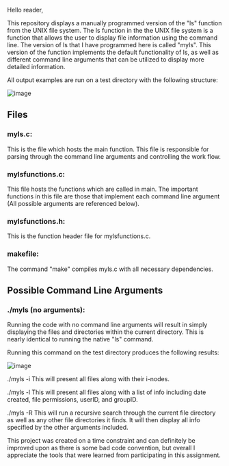 Hello reader,

This repository displays a manually programmed version of the "ls" function from the UNIX file system. 
The ls function in the the UNIX file system is a function that allows the user to display file information using the command line. The version
of ls that I have programmed here is called "myls". This version of the function implements the default functionality of ls, as well as different 
command line arguments that can be utilized to display more detailed information.

All output examples are run on a test directory with the following structure:

![image](https://user-images.githubusercontent.com/55040326/127197820-f8083528-1798-4206-9c20-5d8ffad23370.png)

## Files

### myls.c:

This is the file which hosts the main function. This file is responsible for parsing through the command line arguments and controlling the work flow.
	
### mylsfunctions.c:

This file hosts the functions which are called in main. The important functions in this file are those that implement each command line argument 
(All possible arguments are referenced below).

### mylsfunctions.h:

This is the function header file for mylsfunctions.c.
	
### makefile:

The command "make" compiles myls.c with all necessary dependencies.

## Possible Command Line Arguments

### ./myls (no arguments):

Running the code with no command line arguments will result in simply displaying the files and directories within the current directory. This is nearly identical to running the native "ls" command. 

Running this command on the test directory produces the following results:

![image](https://user-images.githubusercontent.com/55040326/127198124-4d89d4b7-d9ba-434c-828c-e94f8e54b89e.png)




./myls -i 
	This will present all files along with their i-nodes.
	
./myls -l 
	This will present all files along with a list of info including
	date created, file permissions, userID, and groupID.
	
./myls -R
	This will run a recursive search through the current file directory as well as any 
	other file directories it finds. It will then display all info specified by the other
	arguments included.


This project was created on a time constraint and can definitely be improved upon as there is some bad code convention, but overall I appreciate the tools that were learned from participating in this assignment.
